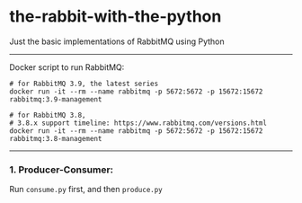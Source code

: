 # the-rabbit-with-the-python
Just the basic implementations of RabbitMQ using Python

---

Docker script to run RabbitMQ:
```
# for RabbitMQ 3.9, the latest series
docker run -it --rm --name rabbitmq -p 5672:5672 -p 15672:15672 rabbitmq:3.9-management

# for RabbitMQ 3.8,
# 3.8.x support timeline: https://www.rabbitmq.com/versions.html
docker run -it --rm --name rabbitmq -p 5672:5672 -p 15672:15672 rabbitmq:3.8-management
```

---

### 1. Producer-Consumer:

Run `consume.py` first, and then `produce.py`
